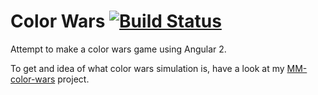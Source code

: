 # Color Wars [![Build Status](https://travis-ci.org/markogresak/color-wars.svg?branch=master)](https://travis-ci.org/markogresak/color-wars)

Attempt to make a color wars game using Angular 2.

To get and idea of what color wars simulation is, have a look at my [MM-color-wars](https://github.com/markogresak/MM-color-wars) project.
